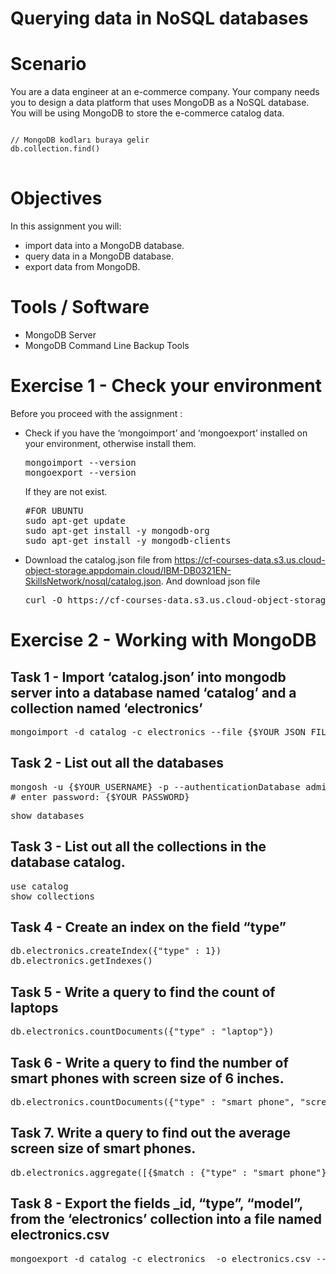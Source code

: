 # Querying data in NoSQL databases

# Scenario
You are a data engineer at an e-commerce company. Your company needs you to design a data platform that uses MongoDB as a NoSQL database. You will be using MongoDB to store the e-commerce catalog data.

<pre>
<code class="language-mongo">
// MongoDB kodları buraya gelir
db.collection.find()
</code>
</pre>

# Objectives
In this assignment you will:
 * import data into a MongoDB database.
 * query data in a MongoDB database.
 * export data from MongoDB.

# Tools / Software
 * MongoDB Server
 * MongoDB Command Line Backup Tools

# Exercise 1 - Check your environment
Before you proceed with the assignment :
 * Check if you have the ‘mongoimport’ and ‘mongoexport’ installed on your environment, otherwise install them.
   <pre lang=sh>
   mongoimport --version
   mongoexport --version
   </pre>
   If they are not exist.
   <pre lang=sh>
   #FOR UBUNTU
   sudo apt-get update
   sudo apt-get install -y mongodb-org
   sudo apt-get install -y mongodb-clients
   </pre>
   
 * Download the catalog.json file from https://cf-courses-data.s3.us.cloud-object-storage.appdomain.cloud/IBM-DB0321EN-SkillsNetwork/nosql/catalog.json.
   And download json file
   <pre lang="sh">
   curl -O https://cf-courses-data.s3.us.cloud-object-storage.appdomain.cloud/IBM-DB0321EN-SkillsNetwork/nosql/catalog.json
   </pre>

# Exercise 2 - Working with MongoDB

## Task 1 - Import ‘catalog.json’ into mongodb server into a database named ‘catalog’ and a collection named ‘electronics’
<pre lang="sh">
mongoimport -d catalog -c electronics --file {$YOUR_JSON_FILE_PATH/catalog.json} -u {$YOUR_USERNAME} -p {$YOUR_PASSWORD} --authenticationDatabase admin
</pre>

## Task 2 - List out all the databases
<pre lang="sh">
mongosh -u {$YOUR_USERNAME} -p --authenticationDatabase admin
# enter password: {$YOUR_PASSWORD}
</pre>
<pre lang="mongo">
show databases
</pre>
  
## Task 3 - List out all the collections in the database catalog.
<pre lang="mongo">
use catalog
show collections
</pre>

## Task 4 - Create an index on the field “type”
<pre lang="mongo">
db.electronics.createIndex({"type" : 1})
db.electronics.getIndexes()
</pre>

## Task 5 - Write a query to find the count of laptops
<pre lang="mongo">
db.electronics.countDocuments({"type" : "laptop"})
</pre>

## Task 6 - Write a query to find the number of smart phones with screen size of 6 inches.
<pre lang="mongo">
db.electronics.countDocuments({"type" : "smart phone", "screen size" : 6})
</pre>

## Task 7. Write a query to find out the average screen size of smart phones.
<pre lang="mongo">
db.electronics.aggregate([{$match : {"type" : "smart phone"}}, {$group : {_id : null, avg_val : {$avg : "$screen size"}}}, {$project : {_id : 0, avg_val:1}}])
</pre>

## Task 8 - Export the fields _id, “type”, “model”, from the ‘electronics’ collection into a file named electronics.csv
<pre lang="sh">
mongoexport -d catalog -c electronics  -o electronics.csv --csv -f _id,type,model -u {$YOUR_USERNAME} -p {$YOUR_PASSWORD} --authenticationDatabase admin
</pre>
